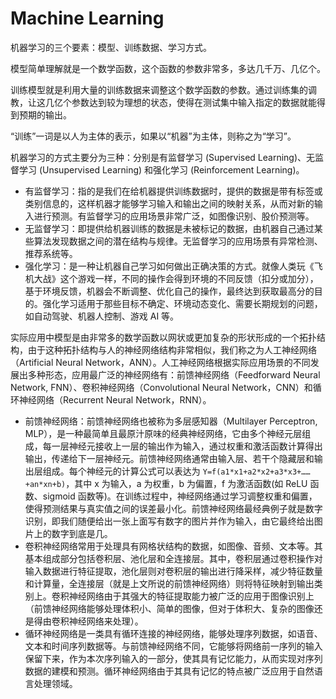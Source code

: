 # Machine Learning

机器学习的三个要素：模型、训练数据、学习方式。

模型简单理解就是一个数学函数，这个函数的参数非常多，多达几千万、几亿个。

训练模型就是利用大量的训练数据来调整这个数学函数的参数。通过训练集的调教，让这几亿个参数达到较为理想的状态，使得在测试集中输入指定的数据就能得到预期的输出。

“训练”一词是以人为主体的表示，如果以“机器”为主体，则称之为“学习”。

机器学习的方式主要分为三种：分别是有监督学习 (Supervised Learning)、无监督学习 (Unsupervised Learning) 和强化学习 (Reinforcement Learning)。

- 有监督学习：指的是我们在给机器提供训练数据时，提供的数据是带有标签或类别信息的，这样机器才能够学习输入和输出之间的映射关系，从而对新的输入进行预测。有监督学习的应用场景非常广泛，如图像识别、股价预测等。
- 无监督学习：即提供给机器训练的数据是未被标记的数据，由机器自己通过某些算法发现数据之间的潜在结构与规律。无监督学习的应用场景有异常检测、推荐系统等。
- 强化学习：是一种让机器自己学习如何做出正确决策的方式。就像人类玩《飞机大战》这个游戏一样，不同的操作会得到环境的不同反馈（扣分或加分），基于环境反馈，机器会不断调整、优化自己的操作，最终达到获取最高分的目的。强化学习适用于那些目标不确定、环境动态变化、需要长期规划的问题，如自动驾驶、机器人控制、游戏 AI 等。

实际应用中模型是由非常多的数学函数以网状或更加复杂的形状形成的一个拓扑结构，由于这种拓扑结构与人的神经网络结构非常相似，我们称之为人工神经网络（Artificial Neural Network，ANN）。人工神经网络根据实际应用场景的不同发展出多种形态，应用最广泛的神经网络有：前馈神经网络（Feedforward Neural Network, FNN）、卷积神经网络（Convolutional Neural Network，CNN）和循环神经网络（Recurrent Neural Network，RNN）。

- 前馈神经网络：前馈神经网络也被称为多层感知器（Multilayer Perceptron, MLP），是一种最简单且最原汁原味的经典神经网络，它由多个神经元层组成，每一层神经元接收上一层的输出作为输入，通过权重和激活函数计算得出输出，传递给下一层神经元。前馈神经网络通常由输入层、若干个隐藏层和输出层组成。每个神经元的计算公式可以表达为 `Y=f(a1*x1+a2*x2+a3*x3+……+an*xn+b)`，其中 x 为输入，a 为权重，b 为偏置，f 为激活函数(如 ReLU 函数、sigmoid 函数等)。在训练过程中，神经网络通过学习调整权重和偏置，使得预测结果与真实值之间的误差最小化。前馈神经网络最经典例子就是数字识别，即我们随便给出一张上面写有数字的图片并作为输入，由它最终给出图片上的数字到底是几。
- 卷积神经网络常用于处理具有网格状结构的数据，如图像、音频、文本等。其基本组成部分包括卷积层、池化层和全连接层。其中，卷积层通过卷积操作对输入数据进行特征提取，池化层则对卷积层的输出进行降采样，减少特征数量和计算量，全连接层（就是上文所说的前馈神经网络）则将特征映射到输出类别上。卷积神经网络由于其强大的特征提取能力被广泛的应用于图像识别上（前馈神经网络能够处理体积小、简单的图像，但对于体积大、复杂的图像还是得由卷积神经网络来处理）。
- 循环神经网络是一类具有循环连接的神经网络，能够处理序列数据，如语音、文本和时间序列数据等。与前馈神经网络不同，它能够将网络前一序列的输入保留下来，作为本次序列输入的一部分，使其具有记忆能力，从而实现对序列数据的建模和预测。循环神经网络由于其具有记忆的特点被广泛应用于自然语言处理领域。
